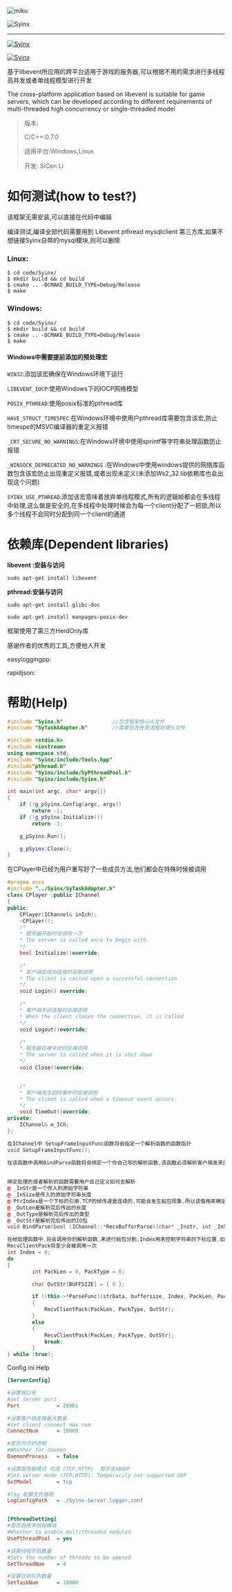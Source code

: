 

![miku](https://github.com/OnlyloveSY/ResPic/blob/master/screenshots/miku.jpeg)

![Syinx](https://github.com/OnlyloveSY/ResPic/blob/master/screenshots/Syinx.png)

------

[![Syinx](https://github.com/OnlyloveSY/ResPic/blob/master/screenshots/goto.svg)](https://www.jianshu.com/u/3f6b82b7329d)

[![Syinx](https://github.com/OnlyloveSY/ResPic/blob/master/screenshots/bhu.svg)](https://www.zhihu.com/people/lee-78-27-78/activities)

​	基于libevent所应用的跨平台适用于游戏的服务器,可以根据不用的需求进行多线程高并发或者单线程模型进行开发

The cross-platform application based on libevent is suitable for game servers, which can be developed according to different requirements of multi-threaded high concurrency or single-threaded model

> 版本:
>
> C/C++:0.7.0
>
> 适用平台:WIndows,Linux
>
> 开发: SiCen Li

# 如何测试(how to test?)

该框架无需安装,可以直接在代码中编辑

编译测试,编译全部代码需要用到 Libevent pthread mysqlclient 第三方库,如果不想链接Syinx自带的mysql模块,则可以删除

### Linux:

```
$ cd code/Syinx/
$ mkdir build && cd build
$ cmake .. -DCMAKE_BUILD_TYPE=Debug/Release
$ make
```

### Windows:

```
$ cd code/Syinx/
$ mkdir build && cd build
$ cmake .. -DCMAKE_BUILD_TYPE=Debug/Release
$ make
```



#### Windows中需要提前添加的预处理宏

`WIN32`:添加该宏确保在Windows环境下运行

`LIBEVENT_IOCP`:使用Windows下的IOCP网络模型

`POSIX_PTHREAD`:使用posix标准的pthread库

`HAVE_STRUCT_TIMESPEC`:在Windows环境中使用户pthread库需要包含该宏,防止timespe的MSVC编译器的重定义报错

`_CRT_SECURE_NO_WARNINGS`:在Windows环境中使用sprintf等字符串处理函数防止报错

`_WINSOCK_DEPRECATED_NO_WARNINGS` :在Windows中使用windows提供的网络库函数包含该宏防止出现重定义报错,或者出现未定义(未添加Ws2_32.lib依赖库也会出现这个问题)

`SYINX_USE_PTHREAD`:添加该宏意味着放弃单线程模式,所有的逻辑帧都会在多线程中处理,这么做是安全的,在多线程中处理时候会为每一个client分配了一把锁,所以多个线程不会同时分配到同一个client的通道

# 依赖库(Dependent libraries)

**libevent :安装与访问**

`sudo apt-get install libevent`

[Libevent]:https://github.com/libevent/libevent

**pthread:安装与访问**

`sudo apt-get install glibc-doc`

`sudo apt-get install manpages-posix-dev`

[Pthread]:https://computing.llnl.gov/tutorials/pthreads/



框架使用了第三方HerdOnly库

感谢作者的优秀的工具,方便他人开发

easyloggingpp:

[EasyLoggingpp]:https://github.com/amrayn/easyloggingpp

rapidjson:

[rapidjson]:https://github.com/Tencent/rapidjson





# 帮助(Help)

```c++
#include "Syinx.h"                //包含框架核心头文件
#include "SyTaskAdapter.h"        //需要包含任务流程处理头文件
```

```c++
#include <stdio.h>
#include <iostream>
using namespace std;
#include "Syinx/include/Tools.hpp"
#include"pthread.h"
#include "Syinx/include/SyPthreadPool.h"
#include "Syinx/include/Syinx.h"

int main(int argc, char* argv[])
{
	if (!g_pSyinx.Config(argc, argv))
		return -1;
	if (!g_pSyinx.Initialize())
		return -1;

	g_pSyinx.Run();

	g_pSyinx.Close();
}
```



在CPlayer中已经为用户重写好了一些成员方法,他们都会在特殊时候被调用

```c++
#pragma once
#include "../Syinx/SyTaskAdapter.h"
class CPlayer :public IChannel
{
public:
	CPlayer(IChannel& inIch);
	~CPlayer();
	/*
	* 服务器开始时会调用一次
	* The server is called once to begin with
	*/
	bool Initialize()override;

	/*
	* 客户端在成功连接时会被调用
	* The client is called upon a successful connection
	*/
	void Login() override;

	/*
	* 客户端关闭连接时会被调用
	* When the client closes the connection, it is called
	*/
	void Logout()override;

	/*
	* 服务器在被关闭时会被调用
	* The server is called when it is shut down
	*/
	void Close()override;


	/*
	* 客户端发生超时事件时会被调用
	* The client is called when a timeout event occurs
	*/
	void TimeOut()override;
private:
	IChannel& m_ICh;
};
```





```c++
在IChannel中 SetupFrameInputFunc函数将会指定一个解析函数的函数指针
void SetupFrameInputFunc();

在该函数中调用BindParse函数将会绑定一个你自己写的解析函数,该函数必须解析客户端发来的包
    
    
绑定处理的或者解析的函数需要用户自己定义如何去解析
@ _InStr是一个传入的原始字符串
@ _InSize是传入的原始字符串长度
@ PtrIndex是一个下标的引用,TCP的帧传递是连续的,可能会发生粘包现象,所以该值用来确定每个包的拆分后的位置
@ _OutLen是解析完后传出的长度
@ _OutType是解析完后传出的类型
@ _OutStr是解析完后传出的IO包    
void BindParse(bool (IChannel::*RecvBufferParse)(char* _Instr, int _InSize, int& PtrIndex, int& _OutLen, int& _OutType, char* _OutStr));

在帧处理函数中,将会调用你的解析函数,来进行粘包分割,Index用来控制字符串的下标位置,如果分割完毕后返回false
RecvClientPack将至少会被调用一次
int Index = 0;
do
{
		int PackLen = 0, PackType = 0;

		char OutStr[BUFFSIZE] = { 0 };

		if ((this->*ParseFunc)(strData, buffersize, Index, PackLen, PackType, OutStr))
		{
			RecvClientPack(PackLen, PackType, OutStr);
		}
		else
		{
			RecvClientPack(PackLen, PackType, OutStr);
			break;
		}
} while (true);
```



Config.ini Help

```ini
[ServerConfig]

#设置端口号
#set server port
Port			= 20001

#设置客户端连接最大数量
#set client connect max num
ConnectNum		= 10000

#是否为守护进程
#Whether for daemon
DaemonProcess	= false

#设置服务器模式 可选 (TCP,HTTP)  暂不支持UDP
#Set server mode (TCP,HTTP). Temporarily not supported UDP
SetModel		= tcp

#log 配置文件路径
LogConfigPath	= ./Syinx-Server.logger.conf 


[PthreadSetting]
#是否启用多线程模块
#Whether to enable multithreaded modules
UsePthreadPool	= yes

#设置线程开启数量
#Sets the number of threads to be opened
SetThreadNum	= 4

#设置任务队列数量
SetTaskNum		= 10000
```








